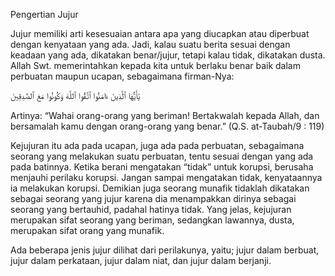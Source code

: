 Pengertian Jujur

Jujur memiliki arti kesesuaian antara apa yang diucapkan atau diperbuat dengan kenyataan yang ada. Jadi, kalau suatu berita sesuai dengan keadaan yang ada, dikatakan benar/jujur, tetapi kalau tidak, dikatakan dusta. Allah Swt. memerintahkan kepada kita untuk berlaku benar baik dalam perbuatan maupun ucapan, sebagaimana firman-Nya:

يَٰأَيُّهَا ٱلَّذِينَ ءَامَنُوا ٱتَّقُوا ٱللَّهَ وَكُونُوا مَعَ ٱلصَّٰدِقِينَ

Artinya: “Wahai orang-orang yang beriman! Bertakwalah kepada Allah, dan bersamalah kamu dengan orang-orang yang benar.” (Q.S. at-Taubah/9 : 119)

Kejujuran itu ada pada ucapan, juga ada pada perbuatan, sebagaimana seorang yang melakukan suatu perbuatan, tentu sesuai dengan yang ada pada batinnya. Ketika berani mengatakan “tidak” untuk korupsi, berusaha menjauhi perilaku korupsi. Jangan sampai mengatakan tidak, kenyataannya ia melakukan korupsi. Demikian juga seorang munafik tidaklah dikatakan sebagai seorang yang jujur karena dia menampakkan dirinya sebagai seorang yang bertauhid, padahal hatinya tidak. Yang jelas, kejujuran merupakan sifat seorang yang beriman, sedangkan lawannya, dusta, merupakan sifat orang yang munafik.

Ada beberapa jenis jujur dilihat dari perilakunya, yaitu; jujur dalam berbuat, jujur dalam perkataan, jujur dalam niat, dan jujur dalam berjanji.


